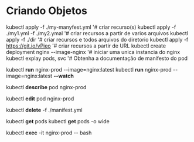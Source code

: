 # Criando Objetos

kubectl apply -f ./my-manyfest.yml            '# criar recurso(s)
kubectl apply -f ./my1.yml -f ./my2.ymal      '# criar recursos a partir de varios arquivos
kubectl apply -f ./dir                        '# criar recursos e todos arquivos do diretorio
kubectl apply -f https://git.io/vPieo         '# criar recursos a partir de URL
kubectl create deployment nginx --image-nginx '# iniciar uma unica instancia do nginx
kubectl explay pods, svc                      '# Obtenha a documentação de manifesto do pod


<!-- create pods -->
kubectl **run** nginx-prod --image=nginx:latest
kubectl **run** nginx-prod --image=nginx:latest **--watch**  <!-- assite mudanças-->
 
<!--  describe pods -->
kubectl **describe** pod nginx-prod 


<!-- edit pods -->
kubectl **edit** pod nginx-prod

<!-- delete pods -->
kubectl **delete** -f ./manifest.yml

<!-- get -->
kubectl **get** pods
kubectl **get** pods -o wide  <!-- infos limpas do pod-->

<!-- exec -->
kubectl **exec** -it nginx-prod -- bash <!-- atach terminal da maquina ao terminal do container -->